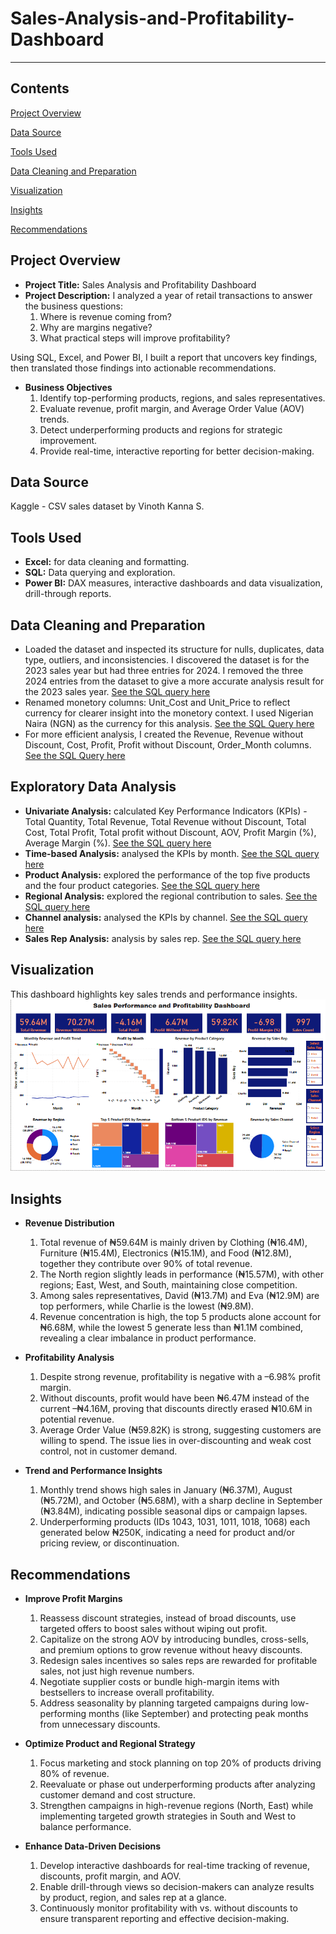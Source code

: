 # Sales-Analysis-and-Profitability-Dashboard
---

## Contents
[Project Overview](#project-overview)

[Data Source](#data-source)

[Tools Used](#tools-used)

[Data Cleaning and Preparation](#data-cleaning-and-preparation)

[Visualization](#visualization)

[Insights](#insights)

[Recommendations](#recommendations)

## Project Overview
- **Project Title:** Sales Analysis and Profitability Dashboard
- **Project Description:** I analyzed a year of retail transactions to answer the business questions:
  1. Where is revenue coming from?
  2. Why are margins negative?
  3. What practical steps will improve profitability?

Using SQL, Excel, and Power BI, I built a report that uncovers key findings, then translated those findings into actionable recommendations.
- **Business Objectives**
  1. Identify top-performing products, regions, and sales representatives.
  2. Evaluate revenue, profit margin, and Average Order Value (AOV) trends.
  3. Detect underperforming products and regions for strategic improvement.
  4. Provide real-time, interactive reporting for better decision-making.

## Data Source 
Kaggle - CSV sales dataset by Vinoth Kanna S.

## Tools Used
- **Excel:** for data cleaning and formatting.
- **SQL:** Data querying and exploration.
- **Power BI:** DAX measures, interactive dashboards and data visualization, drill-through reports.


## Data Cleaning and Preparation
  - Loaded the dataset and inspected its structure for nulls, duplicates, data type, outliers, and inconsistencies. I discovered the dataset is for the 2023 sales year but had three entries for 2024. I removed the three 2024 entries from the dataset to give a more accurate analysis result for the 2023 sales year. [See the SQL query here](https://github.com/Winner-Dimiri/Sales-Analysis-and-Profitability-Dashboard-Power-BI/blob/main/Analysis.sql#L1-L2)
  - Renamed monetory columns: Unit_Cost and Unit_Price to reflect currency for clearer insight into the monetory context. I used Nigerian Naira (NGN) as the currency for this analysis. [See the SQL Query here ](https://github.com/Winner-Dimiri/Sales-Analysis-and-Profitability-Dashboard-Power-BI/blob/main/Analysis.sql#L4-L6)
  - For more efficient analysis, I created the Revenue, Revenue without Discount, Cost, Profit, Profit without Discount, Order_Month columns. [See the SQL Query here ](https://github.com/Winner-Dimiri/Sales-Analysis-and-Profitability-Dashboard-Power-BI/blob/main/Analysis.sql#L8-L49)

## Exploratory Data Analysis
- **Univariate Analysis:** calculated Key Performance Indicators (KPIs) - Total Quantity, Total Revenue, Total Revenue without Discount, Total Cost, Total Profit, Total profit without Discount, AOV, Profit Margin (%), Average Margin (%). [See the SQL query here](https://github.com/Winner-Dimiri/Sales-Analysis-and-Profitability-Dashboard-Power-BI/blob/main/Analysis.sql#L51-L83)
- **Time-based Analysis:** analysed the KPIs by month. [See the SQL query here](https://github.com/Winner-Dimiri/Sales-Analysis-and-Profitability-Dashboard-Power-BI/blob/main/Analysis.sql#L85-L97)
- **Product Analysis:** explored the performance of the top five products and the four product categories. [See the SQL query here](https://github.com/Winner-Dimiri/Sales-Analysis-and-Profitability-Dashboard-Power-BI/blob/main/Analysis.sql#L99-L124)
- **Regional Analysis:** explored the regional contribution to sales. [See the SQL query here](https://github.com/Winner-Dimiri/Sales-Analysis-and-Profitability-Dashboard-Power-BI/blob/main/Analysis.sql#L126-L138)
- **Channel analysis:** analysed the KPIs by channel. [See the SQL query here](https://github.com/Winner-Dimiri/Sales-Analysis-and-Profitability-Dashboard-Power-BI/blob/main/Analysis.sql#L140-L152)
- **Sales Rep Analysis:** analysis by sales rep. [See the SQL query here](https://github.com/Winner-Dimiri/Sales-Analysis-and-Profitability-Dashboard-Power-BI/blob/main/Analysis.sql#L154-L166)

## Visualization
This dashboard highlights key sales trends and performance insights.
![Dashboard Screenshot](https://github.com/Winner-Dimiri/Sales-Analysis-and-Profitability-Dashboard-Power-BI/blob/main/Sales_Analysis_Dashboard.png)


## Insights
- **Revenue Distribution**
  1. Total revenue of ₦59.64M is mainly driven by Clothing (₦16.4M), Furniture (₦15.4M), Electronics (₦15.1M), and Food (₦12.8M), together they contribute over 90% of total revenue.
  2. The North region slightly leads in performance (₦15.57M), with other regions; East, West, and South, maintaining close competition.
  3. Among sales representatives, David (₦13.7M) and Eva (₦12.9M) are top performers, while Charlie is the lowest (₦9.8M).
  4. Revenue concentration is high, the top 5 products alone account for ₦6.68M, while the lowest 5 generate less than ₦1.1M combined, revealing a clear imbalance in product performance.

- **Profitability Analysis**
  1. Despite strong revenue, profitability is negative with a –6.98% profit margin.
  2. Without discounts, profit would have been ₦6.47M instead of the current –₦4.16M, proving that discounts directly erased ₦10.6M in potential revenue.
  3. Average Order Value (₦59.82K) is strong, suggesting customers are willing to spend. The issue lies in over-discounting and weak cost control, not in customer demand.

- **Trend and Performance Insights**
  1. Monthly trend shows high sales in January (₦6.37M), August (₦5.72M), and October (₦5.68M), with a sharp decline in September (₦3.84M), indicating possible seasonal dips or campaign lapses.
  2. Underperforming products (IDs 1043, 1031, 1011, 1018, 1068) each generated below ₦250K, indicating a need for product and/or pricing review, or discontinuation.
  
## Recommendations
- **Improve Profit Margins**
  1. Reassess discount strategies, instead of broad discounts, use targeted offers to boost sales without wiping out profit.
  2. Capitalize on the strong AOV by introducing bundles, cross-sells, and premium options to grow revenue without heavy discounts.
  3. Redesign sales incentives so sales reps are rewarded for profitable sales, not just high revenue numbers.
  4. Negotiate supplier costs or bundle high-margin items with bestsellers to increase overall profitability.
  5. Address seasonality by planning targeted campaigns during low-performing months (like September) and protecting peak months from unnecessary discounts.

- **Optimize Product and Regional Strategy**
  1. Focus marketing and stock planning on top 20% of products driving 80% of revenue.
  2. Reevaluate or phase out underperforming products after analyzing customer demand and cost structure.
  3. Strengthen campaigns in high-revenue regions (North, East) while implementing targeted growth strategies in South and West to balance performance.

- **Enhance Data-Driven Decisions**
  1. Develop interactive dashboards for real-time tracking of revenue, discounts, profit margin, and AOV.
  2. Enable drill-through views so decision-makers can analyze results by product, region, and sales rep at a glance.
  3. Continuously monitor profitability with vs. without discounts to ensure transparent reporting and effective decision-making.
